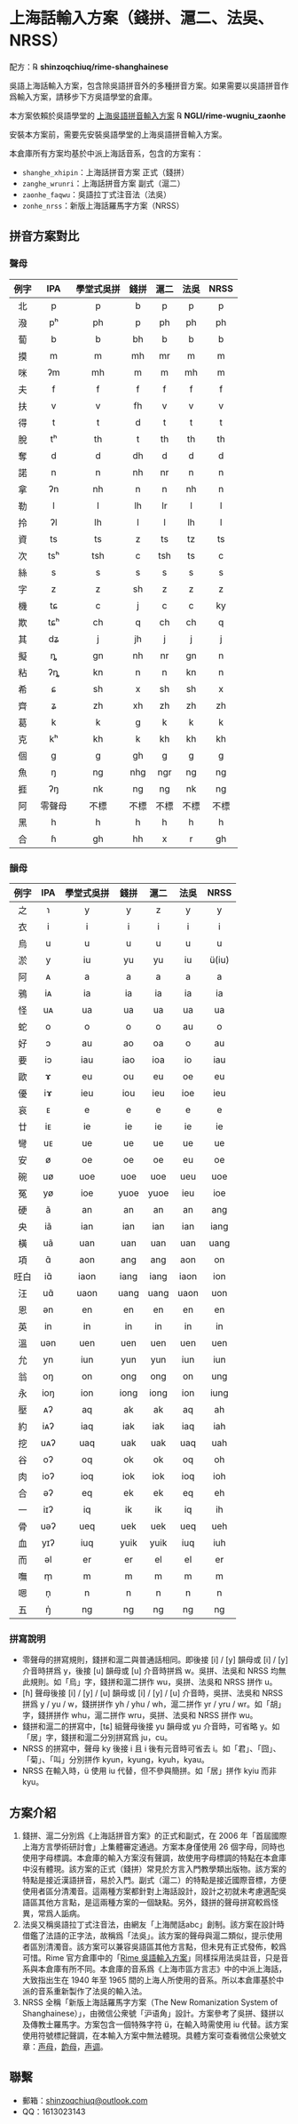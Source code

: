 # 上海話輸入方案（錢拼、滬二、法吳、NRSS）

配方：℞ **shinzoqchiuq/rime-shanghainese**

吳語上海話輸入方案，包含除吳語拼音外的多種拼音方案。如果需要以吳語拼音作爲輸入方案，請移步下方吳語學堂的倉庫。

本方案依賴於吳語學堂的 [上海吳語拼音輸入方案](https://github.com/NGLI/rime-wugniu_zaonhe) ℞ **NGLI/rime-wugniu_zaonhe**

安裝本方案前，需要先安裝吳語學堂的上海吳語拼音輸入方案。

本倉庫所有方案均基於中派上海話音系，包含的方案有：

- `shanghe_xhipin`：上海話拼音方案 正式（錢拼）
- `zanghe_wrunri`：上海話拼音方案 副式（滬二）
- `zaonhe_faqwu`：吳語拉丁式注音法（法吳）
- `zonhe_nrss`：新版上海話羅馬字方案（NRSS）

## 拼音方案對比

### 聲母

| 例字 |  IPA   | 學堂式吳拼 | 錢拼 | 滬二 | 法吳 | NRSS |
| :--: | :----: | :--------: | :--: | :--: | :--: | :--: |
|  北  |   p    |     p      |  b   |  p   |  p   |  p   |
|  潑  |   pʰ   |     ph     |  p   |  ph  |  ph  |  ph  |
|  蔔  |   b    |     b      |  bh  |  b   |  b   |  b   |
|  摸  |   m    |     m      |  mh  |  mr  |  m   |  m   |
|  咪  |   ʔm   |     mh     |  m   |  m   |  mh  |  m   |
|  夫  |   f    |     f      |  f   |  f   |  f   |  f   |
|  扶  |   v    |     v      |  fh  |  v   |  v   |  v   |
|  得  |   t    |     t      |  d   |  t   |  t   |  t   |
|  脫  |   tʰ   |     th     |  t   |  th  |  th  |  th  |
|  奪  |   d    |     d      |  dh  |  d   |  d   |  d   |
|  諾  |   n    |     n      |  nh  |  nr  |  n   |  n   |
|  拿  |   ʔn   |     nh     |  n   |  n   |  nh  |  n   |
|  勒  |   l    |     l      |  lh  |  lr  |  l   |  l   |
|  拎  |   ʔl   |     lh     |  l   |  l   |  lh  |  l   |
|  資  |   ts   |     ts     |  z   |  ts  |  tz  |  ts  |
|  次  |  tsʰ   |    tsh     |  c   | tsh  |  ts  |  c   |
|  絲  |   s    |     s      |  s   |  s   |  s   |  s   |
|  字  |   z    |     z      |  sh  |  z   |  z   |  z   |
|  機  |   tɕ   |     c      |  j   |  c   |  c   |  ky  |
|  欺  |  tɕʰ   |     ch     |  q   |  ch  |  ch  |  q   |
|  其  |   dʑ   |     j      |  jh  |  j   |  j   |  j   |
|  擬  |   ȵ    |     gn     |  nh  |  nr  |  gn  |  n   |
|  粘  |   ʔȵ   |     kn     |  n   |  n   |  kn  |  n   |
|  希  |   ɕ    |     sh     |  x   |  sh  |  sh  |  x   |
|  齊  |   ʑ    |     zh     |  xh  |  zh  |  zh  |  zh  |
|  葛  |   k    |     k      |  g   |  k   |  k   |  k   |
|  克  |   kʰ   |     kh     |  k   |  kh  |  kh  |  kh  |
|  個  |   ɡ    |     g      |  gh  |  g   |  g   |  g   |
|  魚  |   ŋ    |     ng     | nhg  | ngr  |  ng  |  ng  |
|  捱  |   ʔŋ   |     nk     |  ng  |  ng  |  nk  |  ng  |
|  阿  | 零聲母 |    不標    | 不標 | 不標 | 不標 | 不標 |
|  黑  |   h    |     h      |  h   |  h   |  h   |  h   |
|  合  |   ɦ    |     gh     |  hh  |  x   |  r   |  gh  |

### 韻母

| 例字 | IPA  | 學堂式吳拼 | 錢拼 | 滬二 | 法吳 | NRSS  |
| :--: | :--: | :--------: | :--: | :--: | :--: | :---: |
|  之  |  ɿ   |     y      |  y   |  z   |  y   |   y   |
|  衣  |  i   |     i      |  i   |  i   |  i   |   i   |
|  烏  |  u   |     u      |  u   |  u   |  u   |   u   |
|  淤  |  y   |     iu     |  yu  |  yu  |  iu  | ü(iu) |
|  阿  |  ᴀ   |     a      |  a   |  a   |  a   |   a   |
|  鴉  |  iᴀ  |     ia     |  ia  |  ia  |  ia  |  ia   |
|  怪  |  uᴀ  |     ua     |  ua  |  ua  |  ua  |  ua   |
|  蛇  |  o   |     o      |  o   |  o   |  au  |   o   |
|  好  |  ɔ   |     au     |  ao  |  oa  |  o   |  au   |
|  要  |  iɔ  |    iau     | iao  | ioa  |  io  |  iau  |
|  歐  |  ɤ   |     eu     |  ou  |  eu  |  oe  |  eu   |
|  優  |  iɤ  |    ieu     | iou  | ieu  | ioe  |  ieu  |
|  哀  |  ᴇ   |     e      |  e   |  e   |  e   |   e   |
|  廿  |  iᴇ  |     ie     |  ie  |  ie  |  ie  |  ie   |
|  彎  |  uᴇ  |     ue     |  ue  |  ue  |  ue  |  ue   |
|  安  |  ø   |     oe     |  oe  |  oe  |  eu  |  oe   |
|  碗  |  uø  |    uoe     | uoe  | uoe  | ueu  |  uoe  |
|  冤  |  yø  |    ioe     | yuoe | yuoe | ieu  |  ioe  |
|  硬  |  ã   |     an     |  an  |  an  |  an  |  ang  |
|  央  |  iã  |    ian     | ian  | ian  | ian  | iang  |
|  橫  |  uã  |    uan     | uan  | uan  | uan  | uang  |
|  項  |  ɑ̃   |    aon     | ang  | ang  | aon  |  on   |
| 旺白 |  iɑ̃  |    iaon    | iang | iang | iaon |  ion  |
|  汪  |  uɑ̃  |    uaon    | uang | uang | uaon |  uon  |
|  恩  |  ən  |     en     |  en  |  en  |  en  |  en   |
|  英  |  in  |     in     |  in  |  in  |  in  |  in   |
|  溫  | uən  |    uen     | uen  | uen  | uen  |  uen  |
|  允  |  yn  |    iun     | yun  | yun  | iun  |  iun  |
|  翁  |  oŋ  |     on     | ong  | ong  |  on  |  ung  |
|  永  | ioŋ  |    ion     | iong | iong | ion  | iung  |
|  壓  |  ᴀʔ  |     aq     |  ak  |  ak  |  aq  |  ah   |
|  約  | iᴀʔ  |    iaq     | iak  | iak  | iaq  |  iah  |
|  挖  | uᴀʔ  |    uaq     | uak  | uak  | uaq  |  uah  |
|  谷  |  oʔ  |     oq     |  ok  |  ok  |  oq  |  oh   |
|  肉  | ioʔ  |    ioq     | iok  | iok  | ioq  |  ioh  |
|  合  |  əʔ  |     eq     |  ek  |  ek  |  eq  |  eh   |
|  一  | iɪʔ  |     iq     |  ik  |  ik  |  iq  |  ih   |
|  骨  | uəʔ  |    ueq     | uek  | uek  | ueq  |  ueh  |
|  血  | yɪʔ  |    iuq     | yuik | yuik | iuq  |  iuh  |
|  而  |  əl  |     er     |  er  |  el  |  el  |  er   |
|  嘸  |  m̩   |     m      |  m   |  m   |  m   |   m   |
|  嗯  |  n̩   |     n      |  n   |  n   |  n   |   n   |
|  五  |  ŋ̍   |     nɡ     |  ng  |  ng  |  nɡ  |  nɡ   |

### 拼寫說明

- 零聲母的拼寫規則，錢拼和滬二與普通話相同。即後接 \[i\] / \[y\] 韻母或 \[i\] / \[y\] 介音時拼爲 y，後接 \[u\] 韻母或 \[u\] 介音時拼爲 w。吳拼、法吳和 NRSS 均無此規則。如「烏」字，錢拼和滬二拼作 wu，吳拼、法吳和 NRSS 拼作 u。
- \[ɦ\] 聲母後接 \[i\] / \[y\] / \[u\] 韻母或 \[i\] / \[y\] / \[u\] 介音時，吳拼、法吳和 NRSS 拼爲 y / yu / w，錢拼拼作 yh / yhu / wh，滬二拼作 yr / yru / wr。如「胡」字，錢拼拼作 whu，滬二拼作 wru，吳拼、法吳和 NRSS 拼作 wu。
- 錢拼和滬二的拼寫中，\[tɕ\] 組聲母後接 yu 韻母或 yu 介音時，可省略 y。如「居」字，錢拼和滬二分別拼寫爲 ju，cu。
- NRSS 的拼寫中，聲母 ky 後接 i 且 i 後有元音時可省去 i。如「君」、「囧」、「菊」、「叫」分別拼作 kyun，kyung，kyuh，kyau。
- NRSS 在輸入時，ü 使用 iu 代替，但不參與簡拼。如「居」拼作 kyiu 而非 kyu。

## 方案介紹

1. 錢拼、滬二分別爲《上海話拼音方案》的正式和副式，在 2006 年「首屆國際上海方言學術研討會」上集體審定通過。方案本身僅使用 26 個字母，同時也使用字母標調。本倉庫的輸入方案沒有聲調，故使用字母標調的特點在本倉庫中沒有體現。該方案的正式（錢拼）常見於方言入門教學類出版物。該方案的特點是接近漢語拼音，易於入門。副式（滬二）的特點是接近國際音標，方便使用者區分清濁音。這兩種方案都針對上海話設計，設計之初就未考慮適配吳語區其他方言點，是這兩種方案的一個缺點。另外，錢拼的聲母拼寫較爲怪異，常爲人詬病。
2. 法吳又稱吳語拉丁式注音法，由網友「上海閒話abc」創制。該方案在設計時借鑑了法語的正字法，故稱爲「法吳」。該方案的聲母與滬二類似，提示使用者區別清濁音。該方案可以兼容吳語區其他方言點，但未見有正式發佈，較爲可惜。Rime 官方倉庫中的「[Rime 吳語輸入方案](https://github.com/rime/rime-wugniu)」同樣採用法吳註音，只是音系與本倉庫有所不同。本倉庫的音系爲《上海市區方言志》中的中派上海話，大致指出生在 1940 年至 1965 間的上海人所使用的音系。所以本倉庫基於中派的音系重新製作了法吳的輸入法。
3. NRSS 全稱「新版上海話羅馬字方案（The New Romanization System of Shanghainese）」，由微信公衆號「沪语角」設計。方案參考了吳拼、錢拼以及傳教士羅馬字。方案包含一個特殊字符 ü，在輸入時需使用 iu 代替。該方案使用符號標記聲調，在本輸入方案中無法體現。具體方案可查看微信公衆號文章：[声母](https://mp.weixin.qq.com/s/Eg1YO5eul6Gd08C8GtELEQ)，[韵母](https://mp.weixin.qq.com/s/Ob6sbyflELoKSkljk3nR9A)，[声调](https://mp.weixin.qq.com/s/RGax0Ii7W19I7BqaNbkaTA)。

## 聯繫

- 郵箱：shinzoqchiuq@outlook.com
- QQ：1613023143
